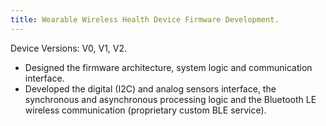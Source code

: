 ```yaml
---
title: Wearable Wireless Health Device Firmware Development.
---
```


Device Versions: V0, V1, V2.

- Designed the firmware architecture, system logic and communication interface.
- Developed the digital (I2C) and analog sensors interface, the synchronous and
  asynchronous processing logic and the Bluetooth LE wireless communication
  (proprietary custom BLE service).
